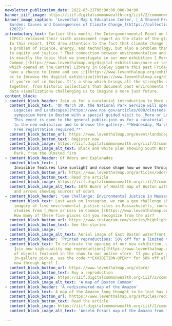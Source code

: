 ```yaml
---
newsletter_publication_date: 2022-03-21T00:00:00.000-04:00
banner_iiif_image: https://iiif.digitalcommonwealth.org/iiif/2/commonwealth:ms35ws551/14343,1851,6381,2903/,1200/0/default.jpg
banner_image_caption: 'Leventhal Map & Education Center, [_A Shared Problem, An Unequal
  Burden: Causes and Consequences of Climate Change_](https://collections.leventhalmap.org/search/commonwealth:n2970j76b)
  (2022)'
introductory_text: Earlier this month, the Intergovernmental Panel on Climate Change
  (IPCC) released their sixth assessment report on the state of the global climate.
  In this report, IPCC drew attention to the fact that climate change is not only
  a problem of science, energy, and technology, but also a problem that demands "attention
  to equity and justice." That connection between environmentalism and social justice
  is exactly the topic that we investigate in our new exhibition [_More or Less in
  Common_](https://www.leventhalmap.org/digital-exhibitions/more-or-less-in-common/),
  which opened at the Central Library in Copley Square this past Friday. I hope you'll
  have a chance to [come and see it](https://www.leventhalmap.org/exhibitions/visit/),
  or to [browse the digital exhibition](https://www.leventhalmap.org/digital-exhibitions/more-or-less-in-common/)
  if you're not in Boston. It's a show which brings all the strengths of the Map Center
  together, from historic collections that document past environments to original
  data visualizations challenging us to imagine a more just future.
content_block:
- content_block_header: Join us for a curatorial introduction to More or Less in Common
  content_block_text: 'On March 30, the National Park Service will open their [Olmsteds:
    Legacies and Landscapes](https://www.nps.gov/articles/000/olmsteds-landscapes-and-legacies-march-30-april-2-2022-boston-ma.htm)
    symposium here in Boston with a special guided visit to _More or Less in Common_.
    This event is open to the general public—join us for a curatorial introduction
    to the new exhibition and to browse the gallery. **Wednesday, March 30, 6 pm.
    Free registration required.**'
  content_block_button_url: https://www.leventhalmap.org/event/landscapes-of-social-change-curatorial-introduction-to-more-or-less-in-common/
  content_block_button_text: Register now
  content_block_image: https://iiif.digitalcommonwealth.org/iiif/2/commonwealth:1257b898d/6025,384,2635,1846/,1200/0/default.jpg
  content_block_image_alt_text: Black and white plan showing South Boston and Marine
    Park, from the Olmsted firm
- content_block_header: Of Odors and Esplanades
  content_block_text: |-
    Invisible features like sunlight and noise shape how we move through and engage with cities, even though we don’t see, feel, or touch them in the same way we might touch the dirt in a park or the bricks on a building. In this article, Ian Spangler focuses on one of these ephemeral qualities that has shaped environmental management in Boston—_odor_—by taking a close look at an 1878 map of the city's nuisance smells..
  content_block_button_url: https://www.leventhalmap.org/articles/odors-and-esplanades/
  content_block_button_text: Read the article
  content_block_image: https://iiif.digitalcommonwealth.org/iiif/2/commonwealth:8k71r300q/full/full/0/default.jpg
  content_block_image_alt_text: 1878 Board of Health map of Boston with red areas
    and arrows showing sources of odors
- content_block_header: 'Geo Challenge: Environmental Justice in Massachusetts'
  content_block_text: Last week on Instagram, we ran a geo challenge showing aerial
    imagery of five environmental justice sites in Massachusetts, connecting to case
    studies from [_More or Less in Common_](https://www.leventhalmap.org/digital-exhibitions/more-or-less-in-common/).
    How many of these five places can you recognize from the air?
  content_block_button_url: https://www.instagram.com/stories/highlights/17966066284560113/
  content_block_button_text: See the stories
  content_block_image: ''
  content_block_image_alt_text: Aerial image of East Boston waterfront
- content_block_header: 'Printed reproductions: 50% off for a limited time'
  content_block_text: To celebrate the opening of our new exhibition, we've added
    [six new high-quality map reproductions](https://www.leventhalmap.org/store/)
    of objects featured in the show to our online store. If you place your order for
    in-gallery pickup, use the code **EXHIBITION-OPEN** for 50% off all reproductions,
    now through April 1.
  content_block_button_url: https://www.leventhalmap.org/store/
  content_block_button_text: Buy a reproduction
  content_block_image: https://iiif.digitalcommonwealth.org/iiif/2/commonwealth:1257b979d/53,63,8847,6162/pct:25/0/default.jpg
  content_block_image_alt_text: 'A map of Boston Common'
- content_block_header: 'A rediscovered map of the Amazon'
  content_block_text: A map of the Amazon long thought to be lost has been found in the MacLean Collection Map Library. This manuscript map of the Amazon region was made in 1755 by Anselm Franz Eckart after a map compiled by János Nepomuk Szluha in 1753. In this Map Chat commissioned by the MacLean Collection's Richard Pegg, the historian of cartography Mirela Altic describes this fascinating new find that helps us better understand European imperial mapping in South America.
  content_block_button_url: hhttps://www.leventhalmap.org/articles/rediscovering-a-map-of-the-amazon/
  content_block_button_text: Read the article
  content_block_image: https://iiif.digitalcommonwealth.org/iiif/2/commonwealth:mw22xp469/full/,1200/0/default.jpg
  content_block_image_alt_text: 'Anselm Eckart map of the Amazon from 1755'

---
```

